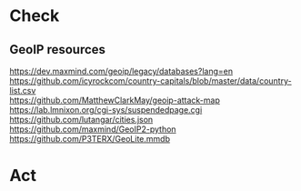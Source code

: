 # Check
## GeoIP resources
https://dev.maxmind.com/geoip/legacy/databases?lang=en <br>
https://github.com/icyrockcom/country-capitals/blob/master/data/country-list.csv <br>
https://github.com/MatthewClarkMay/geoip-attack-map <br>
https://lab.lmnixon.org/cgi-sys/suspendedpage.cgi <br>
https://github.com/lutangar/cities.json <br>
https://github.com/maxmind/GeoIP2-python <br>
https://github.com/P3TERX/GeoLite.mmdb
# Act
